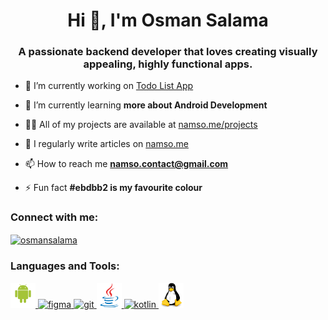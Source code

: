 <h1 align="center">Hi 👋, I'm Osman Salama</h1>
<h3 align="center">A passionate backend developer that loves creating visually appealing, highly functional apps.</h3>

- 🔭 I’m currently working on [Todo List App](https://github.com/OsmanSalama/TodoListApp/)

- 🌱 I’m currently learning **more about Android Development**

- 👨‍💻 All of my projects are available at [namso.me/projects](namso.me/projects)

- 📝 I regularly write articles on [namso.me](namso.me)

- 📫 How to reach me **namso.contact@gmail.com**

- ⚡ Fun fact **#ebdbb2 is my favourite colour**

<h3 align="left">Connect with me:</h3>
<p align="left">
<a href="https://dev.to/osmansalama" target="blank"><img align="center" src="https://raw.githubusercontent.com/rahuldkjain/github-profile-readme-generator/master/src/images/icons/Social/devto.svg" alt="osmansalama" height="30" width="40" /></a>
</p>

<h3 align="left">Languages and Tools:</h3>
<p align="left"> <a href="https://developer.android.com" target="_blank" rel="noreferrer"> <img src="https://raw.githubusercontent.com/devicons/devicon/master/icons/android/android-original-wordmark.svg" alt="android" width="40" height="40"/> </a> <a href="https://www.figma.com/" target="_blank" rel="noreferrer"> <img src="https://www.vectorlogo.zone/logos/figma/figma-icon.svg" alt="figma" width="40" height="40"/> </a> <a href="https://git-scm.com/" target="_blank" rel="noreferrer"> <img src="https://www.vectorlogo.zone/logos/git-scm/git-scm-icon.svg" alt="git" width="40" height="40"/> </a> <a href="https://www.java.com" target="_blank" rel="noreferrer"> <img src="https://raw.githubusercontent.com/devicons/devicon/master/icons/java/java-original.svg" alt="java" width="40" height="40"/> </a> <a href="https://kotlinlang.org" target="_blank" rel="noreferrer"> <img src="https://www.vectorlogo.zone/logos/kotlinlang/kotlinlang-icon.svg" alt="kotlin" width="40" height="40"/> </a> <a href="https://www.linux.org/" target="_blank" rel="noreferrer"> <img src="https://raw.githubusercontent.com/devicons/devicon/master/icons/linux/linux-original.svg" alt="linux" width="40" height="40"/> </a> </p>
